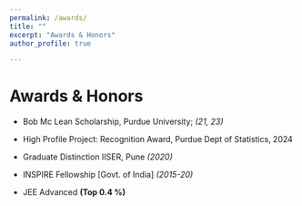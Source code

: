 ```yaml
---
permalink: /awards/
title: ""
excerpt: "Awards & Honors"
author_profile: true

---
```

# <i class="fa fa-fw fa-trophy"></i> Awards & Honors

* Bob Mc Lean Scholarship, Purdue University; _(21, 23)_
  
* High Profile Project: Recognition Award, Purdue Dept of Statistics, 2024

* Graduate Distinction IISER, Pune _(2020)_
  
* INSPIRE Fellowship [Govt. of India] _(2015-20)_
  
* JEE Advanced **(Top 0.4 %)**


